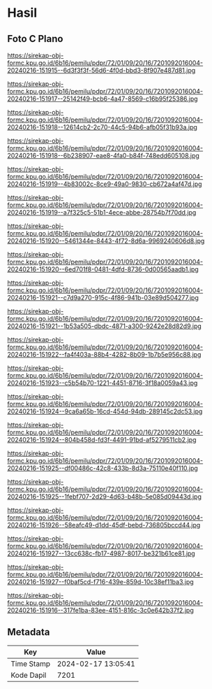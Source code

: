 # Hasil

## Foto C Plano

https://sirekap-obj-formc.kpu.go.id/6b16/pemilu/pdpr/72/01/09/20/16/7201092016004-20240216-151915--6d3f3f3f-56d6-4f0d-bbd3-8f907e487d81.jpg

https://sirekap-obj-formc.kpu.go.id/6b16/pemilu/pdpr/72/01/09/20/16/7201092016004-20240216-151917--25142f49-bcb6-4a47-8569-c16b95f25386.jpg

https://sirekap-obj-formc.kpu.go.id/6b16/pemilu/pdpr/72/01/09/20/16/7201092016004-20240216-151918--12614cb2-2c70-44c5-94b6-afb05f31b93a.jpg

https://sirekap-obj-formc.kpu.go.id/6b16/pemilu/pdpr/72/01/09/20/16/7201092016004-20240216-151918--6b238907-eae8-4fa0-b84f-748edd605108.jpg

https://sirekap-obj-formc.kpu.go.id/6b16/pemilu/pdpr/72/01/09/20/16/7201092016004-20240216-151919--4b83002c-8ce9-49a0-9830-cb672a4af47d.jpg

https://sirekap-obj-formc.kpu.go.id/6b16/pemilu/pdpr/72/01/09/20/16/7201092016004-20240216-151919--a7f325c5-51b1-4ece-abbe-28754b7f70dd.jpg

https://sirekap-obj-formc.kpu.go.id/6b16/pemilu/pdpr/72/01/09/20/16/7201092016004-20240216-151920--5461344e-8443-4f72-8d6a-9969240606d8.jpg

https://sirekap-obj-formc.kpu.go.id/6b16/pemilu/pdpr/72/01/09/20/16/7201092016004-20240216-151920--6ed701f8-0481-4dfd-8736-0d00565aadb1.jpg

https://sirekap-obj-formc.kpu.go.id/6b16/pemilu/pdpr/72/01/09/20/16/7201092016004-20240216-151921--c7d9a270-915c-4f86-941b-03e89d504277.jpg

https://sirekap-obj-formc.kpu.go.id/6b16/pemilu/pdpr/72/01/09/20/16/7201092016004-20240216-151921--1b53a505-dbdc-4871-a300-9242e28d82d9.jpg

https://sirekap-obj-formc.kpu.go.id/6b16/pemilu/pdpr/72/01/09/20/16/7201092016004-20240216-151922--fa4f403a-88b4-4282-8b09-1b7b5e956c88.jpg

https://sirekap-obj-formc.kpu.go.id/6b16/pemilu/pdpr/72/01/09/20/16/7201092016004-20240216-151923--c5b54b70-1221-4451-8716-3f18a0059a43.jpg

https://sirekap-obj-formc.kpu.go.id/6b16/pemilu/pdpr/72/01/09/20/16/7201092016004-20240216-151924--9ca6a65b-16cd-454d-94db-289145c2dc53.jpg

https://sirekap-obj-formc.kpu.go.id/6b16/pemilu/pdpr/72/01/09/20/16/7201092016004-20240216-151924--804b458d-fd3f-4491-91bd-af5279511cb2.jpg

https://sirekap-obj-formc.kpu.go.id/6b16/pemilu/pdpr/72/01/09/20/16/7201092016004-20240216-151925--df00486c-42c8-433b-8d3a-75110e40f110.jpg

https://sirekap-obj-formc.kpu.go.id/6b16/pemilu/pdpr/72/01/09/20/16/7201092016004-20240216-151925--1febf707-2d29-4d63-b48b-5e085d09443d.jpg

https://sirekap-obj-formc.kpu.go.id/6b16/pemilu/pdpr/72/01/09/20/16/7201092016004-20240216-151926--58eafc49-d1dd-45df-bebd-736805bccd44.jpg

https://sirekap-obj-formc.kpu.go.id/6b16/pemilu/pdpr/72/01/09/20/16/7201092016004-20240216-151927--13cc638c-fb17-4987-8017-be321b61ce81.jpg

https://sirekap-obj-formc.kpu.go.id/6b16/pemilu/pdpr/72/01/09/20/16/7201092016004-20240216-151927--f0baf5cd-f716-439e-859d-10c38ef11ba3.jpg

https://sirekap-obj-formc.kpu.go.id/6b16/pemilu/pdpr/72/01/09/20/16/7201092016004-20240216-151916--317fe1ba-83ee-4151-816c-3c0e642b37f2.jpg


## Metadata

| Key        | Value               |
| ---------- | ------------------- |
| Time Stamp | 2024-02-17 13:05:41 |
| Kode Dapil | 7201                |



